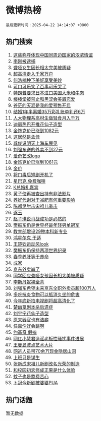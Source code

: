 # 微博热榜

`最后更新时间：2025-04-22 14:14:07 +0800`

## 热门搜索

1. [这些称呼体现中国同周边国家的浓浓情谊](https://m.weibo.cn/search?containerid=100103type%3D1%26t%3D10%26q%3D%23%E8%BF%99%E4%BA%9B%E7%A7%B0%E5%91%BC%E4%BD%93%E7%8E%B0%E4%B8%AD%E5%9B%BD%E5%90%8C%E5%91%A8%E8%BE%B9%E5%9B%BD%E5%AE%B6%E7%9A%84%E6%B5%93%E6%B5%93%E6%83%85%E8%B0%8A%23&stream_entry_id=51&isnewpage=1&extparam=seat%3D1%26stream_entry_id%3D51%26c_type%3D51%26q%3D%2523%25E8%25BF%2599%25E4%25BA%259B%25E7%25A7%25B0%25E5%2591%25BC%25E4%25BD%2593%25E7%258E%25B0%25E4%25B8%25AD%25E5%259B%25BD%25E5%2590%258C%25E5%2591%25A8%25E8%25BE%25B9%25E5%259B%25BD%25E5%25AE%25B6%25E7%259A%2584%25E6%25B5%2593%25E6%25B5%2593%25E6%2583%2585%25E8%25B0%258A%2523%26dgr%3D0%26cate%3D10103%26pos%3D0%26filter_type%3Drealtimehot%26display_time%3D1745302445%26pre_seqid%3D17453024453190331589092)
1. [李刚被逮捕](https://m.weibo.cn/search?containerid=100103type%3D1%26t%3D10%26q%3D%23%E6%9D%8E%E5%88%9A%E8%A2%AB%E9%80%AE%E6%8D%95%23&stream_entry_id=31&isnewpage=1&extparam=seat%3D1%26stream_entry_id%3D31%26q%3D%2523%25E6%259D%258E%25E5%2588%259A%25E8%25A2%25AB%25E9%2580%25AE%25E6%258D%2595%2523%26dgr%3D0%26realpos%3D1%26filter_type%3Drealtimehot%26c_type%3D31%26flag%3D4%26band_rank%3D1%26lcate%3D5001%26cate%3D5001%26pos%3D0%26display_time%3D1745302445%26pre_seqid%3D17453024453190331589092)
1. [聋哑女生因长相太完美被质疑](https://m.weibo.cn/search?containerid=100103type%3D1%26t%3D10%26q%3D%23%E8%81%8B%E5%93%91%E5%A5%B3%E7%94%9F%E5%9B%A0%E9%95%BF%E7%9B%B8%E5%A4%AA%E5%AE%8C%E7%BE%8E%E8%A2%AB%E8%B4%A8%E7%96%91%23&stream_entry_id=31&isnewpage=1&extparam=seat%3D1%26stream_entry_id%3D31%26q%3D%2523%25E8%2581%258B%25E5%2593%2591%25E5%25A5%25B3%25E7%2594%259F%25E5%259B%25A0%25E9%2595%25BF%25E7%259B%25B8%25E5%25A4%25AA%25E5%25AE%258C%25E7%25BE%258E%25E8%25A2%25AB%25E8%25B4%25A8%25E7%2596%2591%2523%26dgr%3D0%26realpos%3D2%26filter_type%3Drealtimehot%26c_type%3D31%26flag%3D1%26band_rank%3D2%26lcate%3D5001%26cate%3D5001%26pos%3D1%26display_time%3D1745302445%26pre_seqid%3D17453024453190331589092)
1. [超高清走入千家万户](https://m.weibo.cn/search?containerid=100103type%3D1%26t%3D10%26q%3D%23%E8%B6%85%E9%AB%98%E6%B8%85%E8%B5%B0%E5%85%A5%E5%8D%83%E5%AE%B6%E4%B8%87%E6%88%B7%23&stream_entry_id=31&isnewpage=1&extparam=seat%3D1%26stream_entry_id%3D31%26q%3D%2523%25E8%25B6%2585%25E9%25AB%2598%25E6%25B8%2585%25E8%25B5%25B0%25E5%2585%25A5%25E5%258D%2583%25E5%25AE%25B6%25E4%25B8%2587%25E6%2588%25B7%2523%26dgr%3D0%26realpos%3D3%26filter_type%3Drealtimehot%26c_type%3D31%26flag%3D0%26band_rank%3D3%26lcate%3D5001%26cate%3D5001%26pos%3D2%26display_time%3D1745302445%26pre_seqid%3D17453024453190331589092)
1. [何浩楠种下美好享受美妙](https://m.weibo.cn/search?containerid=100103type%3D1%26t%3D10%26q%3D%23%E4%BD%95%E6%B5%A9%E6%A5%A0%E7%A7%8D%E4%B8%8B%E7%BE%8E%E5%A5%BD%E4%BA%AB%E5%8F%97%E7%BE%8E%E5%A6%99%23&stream_entry_id=31&isnewpage=1&extparam=seat%3D1%26is_ad_pos%3D1%26q%3D%2523%25E4%25BD%2595%25E6%25B5%25A9%25E6%25A5%25A0%25E7%25A7%258D%25E4%25B8%258B%25E7%25BE%258E%25E5%25A5%25BD%25E4%25BA%25AB%25E5%258F%2597%25E7%25BE%258E%25E5%25A6%2599%2523%26dgr%3D0%26adid%3D283356%26filter_type%3Drealtimehot%26c_type%3D31%26stream_entry_id%3D31%26cate%3D5001%26band_rank%3D4%26lcate%3D5001%26topic_ad%3D1%26pos%3D3%26display_time%3D1745302445%26pre_seqid%3D17453024453190331589092)
1. [可口可乐笑了百事可乐哭了](https://m.weibo.cn/search?containerid=100103type%3D1%26t%3D10%26q%3D%23%E5%8F%AF%E5%8F%A3%E5%8F%AF%E4%B9%90%E7%AC%91%E4%BA%86%E7%99%BE%E4%BA%8B%E5%8F%AF%E4%B9%90%E5%93%AD%E4%BA%86%23&stream_entry_id=31&isnewpage=1&extparam=seat%3D1%26stream_entry_id%3D31%26q%3D%2523%25E5%258F%25AF%25E5%258F%25A3%25E5%258F%25AF%25E4%25B9%2590%25E7%25AC%2591%25E4%25BA%2586%25E7%2599%25BE%25E4%25BA%258B%25E5%258F%25AF%25E4%25B9%2590%25E5%2593%25AD%25E4%25BA%2586%2523%26dgr%3D0%26realpos%3D4%26filter_type%3Drealtimehot%26c_type%3D31%26flag%3D0%26band_rank%3D4%26lcate%3D5001%26cate%3D5001%26pos%3D4%26display_time%3D1745302445%26pre_seqid%3D17453024453190331589092)
1. [特朗普要求日本进口美国大米和牛肉](https://m.weibo.cn/search?containerid=100103type%3D1%26t%3D10%26q%3D%23%E7%89%B9%E6%9C%97%E6%99%AE%E8%A6%81%E6%B1%82%E6%97%A5%E6%9C%AC%E8%BF%9B%E5%8F%A3%E7%BE%8E%E5%9B%BD%E5%A4%A7%E7%B1%B3%E5%92%8C%E7%89%9B%E8%82%89%23&stream_entry_id=31&isnewpage=1&extparam=seat%3D1%26stream_entry_id%3D31%26q%3D%2523%25E7%2589%25B9%25E6%259C%2597%25E6%2599%25AE%25E8%25A6%2581%25E6%25B1%2582%25E6%2597%25A5%25E6%259C%25AC%25E8%25BF%259B%25E5%258F%25A3%25E7%25BE%258E%25E5%259B%25BD%25E5%25A4%25A7%25E7%25B1%25B3%25E5%2592%258C%25E7%2589%259B%25E8%2582%2589%2523%26dgr%3D0%26realpos%3D5%26filter_type%3Drealtimehot%26c_type%3D31%26flag%3D0%26band_rank%3D5%26lcate%3D5001%26cate%3D5001%26pos%3D5%26display_time%3D1745302445%26pre_seqid%3D17453024453190331589092)
1. [棒棒堂被禁止和黑涩会美眉恋爱](https://m.weibo.cn/search?containerid=100103type%3D1%26t%3D10%26q%3D%23%E6%A3%92%E6%A3%92%E5%A0%82%E8%A2%AB%E7%A6%81%E6%AD%A2%E5%92%8C%E9%BB%91%E6%B6%A9%E4%BC%9A%E7%BE%8E%E7%9C%89%E6%81%8B%E7%88%B1%23&stream_entry_id=31&isnewpage=1&extparam=seat%3D1%26stream_entry_id%3D31%26q%3D%2523%25E6%25A3%2592%25E6%25A3%2592%25E5%25A0%2582%25E8%25A2%25AB%25E7%25A6%2581%25E6%25AD%25A2%25E5%2592%258C%25E9%25BB%2591%25E6%25B6%25A9%25E4%25BC%259A%25E7%25BE%258E%25E7%259C%2589%25E6%2581%258B%25E7%2588%25B1%2523%26dgr%3D0%26realpos%3D6%26filter_type%3Drealtimehot%26c_type%3D31%26flag%3D1%26band_rank%3D6%26lcate%3D5001%26cate%3D5001%26pos%3D6%26display_time%3D1745302445%26pre_seqid%3D17453024453190331589092)
1. [苍茫的天涯是我的爱预售开启](https://m.weibo.cn/search?containerid=100103type%3D1%26t%3D10%26q%3D%23%E8%8B%8D%E8%8C%AB%E7%9A%84%E5%A4%A9%E6%B6%AF%E6%98%AF%E6%88%91%E7%9A%84%E7%88%B1%E9%A2%84%E5%94%AE%E5%BC%80%E5%90%AF%23&stream_entry_id=31&isnewpage=1&extparam=seat%3D1%26is_ad_pos%3D1%26q%3D%2523%25E8%258B%258D%25E8%258C%25AB%25E7%259A%2584%25E5%25A4%25A9%25E6%25B6%25AF%25E6%2598%25AF%25E6%2588%2591%25E7%259A%2584%25E7%2588%25B1%25E9%25A2%2584%25E5%2594%25AE%25E5%25BC%2580%25E5%2590%25AF%2523%26dgr%3D0%26adid%3D283611%26filter_type%3Drealtimehot%26c_type%3D31%26stream_entry_id%3D31%26cate%3D5001%26band_rank%3D7%26lcate%3D5001%26topic_ad%3D1%26pos%3D7%26display_time%3D1745302445%26pre_seqid%3D17453024453190331589092)
1. [结婚1年半离婚35万彩礼账单判还6万](https://m.weibo.cn/search?containerid=100103type%3D1%26t%3D10%26q%3D%23%E7%BB%93%E5%A9%9A1%E5%B9%B4%E5%8D%8A%E7%A6%BB%E5%A9%9A35%E4%B8%87%E5%BD%A9%E7%A4%BC%E8%B4%A6%E5%8D%95%E5%88%A4%E8%BF%986%E4%B8%87%23&stream_entry_id=31&isnewpage=1&extparam=seat%3D1%26stream_entry_id%3D31%26q%3D%2523%25E7%25BB%2593%25E5%25A9%259A1%25E5%25B9%25B4%25E5%258D%258A%25E7%25A6%25BB%25E5%25A9%259A35%25E4%25B8%2587%25E5%25BD%25A9%25E7%25A4%25BC%25E8%25B4%25A6%25E5%258D%2595%25E5%2588%25A4%25E8%25BF%25986%25E4%25B8%2587%2523%26dgr%3D0%26realpos%3D7%26filter_type%3Drealtimehot%26c_type%3D31%26flag%3D1%26band_rank%3D7%26lcate%3D5001%26cate%3D5001%26pos%3D8%26display_time%3D1745302445%26pre_seqid%3D17453024453190331589092)
1. [人大物理系高材生做轻食月入千万](https://m.weibo.cn/search?containerid=100103type%3D1%26t%3D10%26q%3D%23%E4%BA%BA%E5%A4%A7%E7%89%A9%E7%90%86%E7%B3%BB%E9%AB%98%E6%9D%90%E7%94%9F%E5%81%9A%E8%BD%BB%E9%A3%9F%E6%9C%88%E5%85%A5%E5%8D%83%E4%B8%87%23&stream_entry_id=31&isnewpage=1&extparam=seat%3D1%26stream_entry_id%3D31%26q%3D%2523%25E4%25BA%25BA%25E5%25A4%25A7%25E7%2589%25A9%25E7%2590%2586%25E7%25B3%25BB%25E9%25AB%2598%25E6%259D%2590%25E7%2594%259F%25E5%2581%259A%25E8%25BD%25BB%25E9%25A3%259F%25E6%259C%2588%25E5%2585%25A5%25E5%258D%2583%25E4%25B8%2587%2523%26dgr%3D0%26realpos%3D8%26filter_type%3Drealtimehot%26c_type%3D31%26flag%3D0%26band_rank%3D8%26lcate%3D5001%26cate%3D5001%26pos%3D9%26display_time%3D1745302445%26pre_seqid%3D17453024453190331589092)
1. [迪丽热巴开推花仙子造型](https://m.weibo.cn/search?containerid=100103type%3D1%26t%3D10%26q%3D%23%E8%BF%AA%E4%B8%BD%E7%83%AD%E5%B7%B4%E5%BC%80%E6%8E%A8%E8%8A%B1%E4%BB%99%E5%AD%90%E9%80%A0%E5%9E%8B%23&stream_entry_id=31&isnewpage=1&extparam=seat%3D1%26stream_entry_id%3D31%26q%3D%2523%25E8%25BF%25AA%25E4%25B8%25BD%25E7%2583%25AD%25E5%25B7%25B4%25E5%25BC%2580%25E6%258E%25A8%25E8%258A%25B1%25E4%25BB%2599%25E5%25AD%2590%25E9%2580%25A0%25E5%259E%258B%2523%26dgr%3D0%26realpos%3D9%26filter_type%3Drealtimehot%26c_type%3D31%26flag%3D1%26band_rank%3D9%26lcate%3D5001%26cate%3D5001%26pos%3D10%26display_time%3D1745302445%26pre_seqid%3D17453024453190331589092)
1. [金饰克价已涨到1082元](https://m.weibo.cn/search?containerid=100103type%3D1%26t%3D10%26q%3D%23%E9%87%91%E9%A5%B0%E5%85%8B%E4%BB%B7%E5%B7%B2%E6%B6%A8%E5%88%B01082%E5%85%83%23&stream_entry_id=31&isnewpage=1&extparam=seat%3D1%26stream_entry_id%3D31%26q%3D%2523%25E9%2587%2591%25E9%25A5%25B0%25E5%2585%258B%25E4%25BB%25B7%25E5%25B7%25B2%25E6%25B6%25A8%25E5%2588%25B01082%25E5%2585%2583%2523%26dgr%3D0%26realpos%3D10%26filter_type%3Drealtimehot%26c_type%3D31%26flag%3D1%26band_rank%3D10%26lcate%3D5001%26cate%3D5001%26pos%3D11%26display_time%3D1745302445%26pre_seqid%3D17453024453190331589092)
1. [这居然是孟佳](https://m.weibo.cn/search?containerid=100103type%3D1%26t%3D10%26q%3D%E8%BF%99%E5%B1%85%E7%84%B6%E6%98%AF%E5%AD%9F%E4%BD%B3&stream_entry_id=31&isnewpage=1&extparam=seat%3D1%26stream_entry_id%3D31%26q%3D%25E8%25BF%2599%25E5%25B1%2585%25E7%2584%25B6%25E6%2598%25AF%25E5%25AD%259F%25E4%25BD%25B3%26dgr%3D0%26realpos%3D11%26filter_type%3Drealtimehot%26c_type%3D31%26flag%3D1%26band_rank%3D11%26lcate%3D5001%26cate%3D5001%26pos%3D12%26display_time%3D1745302445%26pre_seqid%3D17453024453190331589092)
1. [龚俊说明天上海车展见](https://m.weibo.cn/search?containerid=100103type%3D1%26t%3D10%26q%3D%23%E9%BE%9A%E4%BF%8A%E8%AF%B4%E6%98%8E%E5%A4%A9%E4%B8%8A%E6%B5%B7%E8%BD%A6%E5%B1%95%E8%A7%81%23&stream_entry_id=31&isnewpage=1&extparam=seat%3D1%26stream_entry_id%3D31%26q%3D%2523%25E9%25BE%259A%25E4%25BF%258A%25E8%25AF%25B4%25E6%2598%258E%25E5%25A4%25A9%25E4%25B8%258A%25E6%25B5%25B7%25E8%25BD%25A6%25E5%25B1%2595%25E8%25A7%2581%2523%26dgr%3D0%26realpos%3D12%26filter_type%3Drealtimehot%26c_type%3D31%26flag%3D1%26band_rank%3D12%26lcate%3D5001%26cate%3D5001%26pos%3D13%26display_time%3D1745302445%26pre_seqid%3D17453024453190331589092)
1. [刘强东送的外卖不到27元](https://m.weibo.cn/search?containerid=100103type%3D1%26t%3D10%26q%3D%23%E5%88%98%E5%BC%BA%E4%B8%9C%E9%80%81%E7%9A%84%E5%A4%96%E5%8D%96%E4%B8%8D%E5%88%B027%E5%85%83%23&stream_entry_id=31&isnewpage=1&extparam=seat%3D1%26stream_entry_id%3D31%26q%3D%2523%25E5%2588%2598%25E5%25BC%25BA%25E4%25B8%259C%25E9%2580%2581%25E7%259A%2584%25E5%25A4%2596%25E5%258D%2596%25E4%25B8%258D%25E5%2588%25B027%25E5%2585%2583%2523%26dgr%3D0%26realpos%3D13%26filter_type%3Drealtimehot%26c_type%3D31%26flag%3D2%26band_rank%3D13%26lcate%3D5001%26cate%3D5001%26pos%3D14%26display_time%3D1745302445%26pre_seqid%3D17453024453190331589092)
1. [爱奇艺改logo](https://m.weibo.cn/search?containerid=100103type%3D1%26t%3D10%26q%3D%23%E7%88%B1%E5%A5%87%E8%89%BA%E6%94%B9logo%23&stream_entry_id=31&isnewpage=1&extparam=seat%3D1%26stream_entry_id%3D31%26q%3D%2523%25E7%2588%25B1%25E5%25A5%2587%25E8%2589%25BA%25E6%2594%25B9logo%2523%26dgr%3D0%26realpos%3D14%26filter_type%3Drealtimehot%26c_type%3D31%26flag%3D1%26band_rank%3D14%26lcate%3D5001%26cate%3D5001%26pos%3D15%26display_time%3D1745302445%26pre_seqid%3D17453024453190331589092)
1. [金饰克价已涨到1061元](https://m.weibo.cn/search?containerid=100103type%3D1%26t%3D10%26q%3D%23%E9%87%91%E9%A5%B0%E5%85%8B%E4%BB%B7%E5%B7%B2%E6%B6%A8%E5%88%B01061%E5%85%83%23&stream_entry_id=31&isnewpage=1&extparam=seat%3D1%26stream_entry_id%3D31%26q%3D%2523%25E9%2587%2591%25E9%25A5%25B0%25E5%2585%258B%25E4%25BB%25B7%25E5%25B7%25B2%25E6%25B6%25A8%25E5%2588%25B01061%25E5%2585%2583%2523%26dgr%3D0%26realpos%3D15%26filter_type%3Drealtimehot%26c_type%3D31%26flag%3D1%26band_rank%3D15%26lcate%3D5001%26cate%3D5001%26pos%3D16%26display_time%3D1745302445%26pre_seqid%3D17453024453190331589092)
1. [金价](https://m.weibo.cn/search?containerid=100103type%3D1%26t%3D10%26q%3D%E9%87%91%E4%BB%B7&stream_entry_id=31&isnewpage=1&extparam=seat%3D1%26stream_entry_id%3D31%26q%3D%25E9%2587%2591%25E4%25BB%25B7%26dgr%3D0%26realpos%3D16%26filter_type%3Drealtimehot%26c_type%3D31%26flag%3D0%26band_rank%3D16%26lcate%3D5001%26cate%3D5001%26pos%3D17%26display_time%3D1745302445%26pre_seqid%3D17453024453190331589092)
1. [将门毒后短剧开机了](https://m.weibo.cn/search?containerid=100103type%3D1%26t%3D10%26q%3D%23%E5%B0%86%E9%97%A8%E6%AF%92%E5%90%8E%E7%9F%AD%E5%89%A7%E5%BC%80%E6%9C%BA%E4%BA%86%23&stream_entry_id=31&isnewpage=1&extparam=seat%3D1%26stream_entry_id%3D31%26q%3D%2523%25E5%25B0%2586%25E9%2597%25A8%25E6%25AF%2592%25E5%2590%258E%25E7%259F%25AD%25E5%2589%25A7%25E5%25BC%2580%25E6%259C%25BA%25E4%25BA%2586%2523%26dgr%3D0%26realpos%3D17%26filter_type%3Drealtimehot%26c_type%3D31%26flag%3D0%26band_rank%3D17%26lcate%3D5001%26cate%3D5001%26pos%3D18%26display_time%3D1745302445%26pre_seqid%3D17453024453190331589092)
1. [星巴克 免费咖啡](https://m.weibo.cn/search?containerid=100103type%3D1%26t%3D10%26q%3D%E6%98%9F%E5%B7%B4%E5%85%8B+%E5%85%8D%E8%B4%B9%E5%92%96%E5%95%A1&stream_entry_id=31&isnewpage=1&extparam=seat%3D1%26stream_entry_id%3D31%26q%3D%25E6%2598%259F%25E5%25B7%25B4%25E5%2585%258B%2520%25E5%2585%258D%25E8%25B4%25B9%25E5%2592%2596%25E5%2595%25A1%26dgr%3D0%26realpos%3D18%26filter_type%3Drealtimehot%26c_type%3D31%26flag%3D0%26band_rank%3D18%26lcate%3D5001%26cate%3D5001%26pos%3D19%26display_time%3D1745302445%26pre_seqid%3D17453024453190331589092)
1. [K总婚礼嘉宾](https://m.weibo.cn/search?containerid=100103type%3D1%26t%3D10%26q%3D%23K%E6%80%BB%E5%A9%9A%E7%A4%BC%E5%98%89%E5%AE%BE%23&stream_entry_id=31&isnewpage=1&extparam=seat%3D1%26stream_entry_id%3D31%26q%3D%2523K%25E6%2580%25BB%25E5%25A9%259A%25E7%25A4%25BC%25E5%2598%2589%25E5%25AE%25BE%2523%26dgr%3D0%26realpos%3D19%26filter_type%3Drealtimehot%26c_type%3D31%26flag%3D1%26band_rank%3D19%26lcate%3D5001%26cate%3D5001%26pos%3D20%26display_time%3D1745302445%26pre_seqid%3D17453024453190331589092)
1. [黄子佼再被查出持有非法影片](https://m.weibo.cn/search?containerid=100103type%3D1%26t%3D10%26q%3D%23%E9%BB%84%E5%AD%90%E4%BD%BC%E5%86%8D%E8%A2%AB%E6%9F%A5%E5%87%BA%E6%8C%81%E6%9C%89%E9%9D%9E%E6%B3%95%E5%BD%B1%E7%89%87%23&stream_entry_id=31&isnewpage=1&extparam=seat%3D1%26stream_entry_id%3D31%26q%3D%2523%25E9%25BB%2584%25E5%25AD%2590%25E4%25BD%25BC%25E5%2586%258D%25E8%25A2%25AB%25E6%259F%25A5%25E5%2587%25BA%25E6%258C%2581%25E6%259C%2589%25E9%259D%259E%25E6%25B3%2595%25E5%25BD%25B1%25E7%2589%2587%2523%26dgr%3D0%26realpos%3D20%26filter_type%3Drealtimehot%26c_type%3D31%26flag%3D1%26band_rank%3D20%26lcate%3D5001%26cate%3D5001%26pos%3D21%26display_time%3D1745302445%26pre_seqid%3D17453024453190331589092)
1. [养好代谢对于减肥有何重要影响](https://m.weibo.cn/search?containerid=100103type%3D1%26t%3D10%26q%3D%E5%85%BB%E5%A5%BD%E4%BB%A3%E8%B0%A2%E5%AF%B9%E4%BA%8E%E5%87%8F%E8%82%A5%E6%9C%89%E4%BD%95%E9%87%8D%E8%A6%81%E5%BD%B1%E5%93%8D&stream_entry_id=31&isnewpage=1&extparam=seat%3D1%26stream_entry_id%3D31%26q%3D%25E5%2585%25BB%25E5%25A5%25BD%25E4%25BB%25A3%25E8%25B0%25A2%25E5%25AF%25B9%25E4%25BA%258E%25E5%2587%258F%25E8%2582%25A5%25E6%259C%2589%25E4%25BD%2595%25E9%2587%258D%25E8%25A6%2581%25E5%25BD%25B1%25E5%2593%258D%26dgr%3D0%26is_ai_ask%3D1%26realpos%3D21%26filter_type%3Drealtimehot%26c_type%3D31%26flag%3D1%26band_rank%3D21%26lcate%3D5001%26cate%3D5001%26pos%3D22%26display_time%3D1745302445%26pre_seqid%3D17453024453190331589092)
1. [陈都灵肘击宋祖儿拳击](https://m.weibo.cn/search?containerid=100103type%3D1%26t%3D10%26q%3D%E9%99%88%E9%83%BD%E7%81%B5%E8%82%98%E5%87%BB%E5%AE%8B%E7%A5%96%E5%84%BF%E6%8B%B3%E5%87%BB&stream_entry_id=31&isnewpage=1&extparam=seat%3D1%26stream_entry_id%3D31%26q%3D%25E9%2599%2588%25E9%2583%25BD%25E7%2581%25B5%25E8%2582%2598%25E5%2587%25BB%25E5%25AE%258B%25E7%25A5%2596%25E5%2584%25BF%25E6%258B%25B3%25E5%2587%25BB%26dgr%3D0%26realpos%3D22%26filter_type%3Drealtimehot%26c_type%3D31%26flag%3D0%26band_rank%3D22%26lcate%3D5001%26cate%3D5001%26pos%3D23%26display_time%3D1745302445%26pre_seqid%3D17453024453190331589092)
1. [逐玉](https://m.weibo.cn/search?containerid=100103type%3D1%26t%3D10%26q%3D%E9%80%90%E7%8E%89&stream_entry_id=31&isnewpage=1&extparam=seat%3D1%26stream_entry_id%3D31%26q%3D%25E9%2580%2590%25E7%258E%2589%26dgr%3D0%26realpos%3D23%26filter_type%3Drealtimehot%26c_type%3D31%26flag%3D0%26band_rank%3D23%26lcate%3D5001%26cate%3D5001%26pos%3D24%26display_time%3D1745302445%26pre_seqid%3D17453024453190331589092)
1. [赵子琪说肖战成功是必然的](https://m.weibo.cn/search?containerid=100103type%3D1%26t%3D10%26q%3D%23%E8%B5%B5%E5%AD%90%E7%90%AA%E8%AF%B4%E8%82%96%E6%88%98%E6%88%90%E5%8A%9F%E6%98%AF%E5%BF%85%E7%84%B6%E7%9A%84%23&stream_entry_id=31&isnewpage=1&extparam=seat%3D1%26stream_entry_id%3D31%26q%3D%2523%25E8%25B5%25B5%25E5%25AD%2590%25E7%2590%25AA%25E8%25AF%25B4%25E8%2582%2596%25E6%2588%2598%25E6%2588%2590%25E5%258A%259F%25E6%2598%25AF%25E5%25BF%2585%25E7%2584%25B6%25E7%259A%2584%2523%26dgr%3D0%26realpos%3D24%26filter_type%3Drealtimehot%26c_type%3D31%26flag%3D1%26band_rank%3D24%26lcate%3D5001%26cate%3D5001%26pos%3D25%26display_time%3D1745302445%26pre_seqid%3D17453024453190331589092)
1. [樊振东仍是世界杯最年轻男单冠军](https://m.weibo.cn/search?containerid=100103type%3D1%26t%3D10%26q%3D%23%E6%A8%8A%E6%8C%AF%E4%B8%9C%E4%BB%8D%E6%98%AF%E4%B8%96%E7%95%8C%E6%9D%AF%E6%9C%80%E5%B9%B4%E8%BD%BB%E7%94%B7%E5%8D%95%E5%86%A0%E5%86%9B%23&stream_entry_id=31&isnewpage=1&extparam=seat%3D1%26stream_entry_id%3D31%26q%3D%2523%25E6%25A8%258A%25E6%258C%25AF%25E4%25B8%259C%25E4%25BB%258D%25E6%2598%25AF%25E4%25B8%2596%25E7%2595%258C%25E6%259D%25AF%25E6%259C%2580%25E5%25B9%25B4%25E8%25BD%25BB%25E7%2594%25B7%25E5%258D%2595%25E5%2586%25A0%25E5%2586%259B%2523%26dgr%3D0%26realpos%3D25%26filter_type%3Drealtimehot%26c_type%3D31%26flag%3D1%26band_rank%3D25%26lcate%3D5001%26cate%3D5001%26pos%3D26%26display_time%3D1745302445%26pre_seqid%3D17453024453190331589092)
1. [教育部增设29种本科新专业](https://m.weibo.cn/search?containerid=100103type%3D1%26t%3D10%26q%3D%23%E6%95%99%E8%82%B2%E9%83%A8%E5%A2%9E%E8%AE%BE29%E7%A7%8D%E6%9C%AC%E7%A7%91%E6%96%B0%E4%B8%93%E4%B8%9A%23&stream_entry_id=31&isnewpage=1&extparam=seat%3D1%26stream_entry_id%3D31%26q%3D%2523%25E6%2595%2599%25E8%2582%25B2%25E9%2583%25A8%25E5%25A2%259E%25E8%25AE%25BE29%25E7%25A7%258D%25E6%259C%25AC%25E7%25A7%2591%25E6%2596%25B0%25E4%25B8%2593%25E4%25B8%259A%2523%26dgr%3D0%26realpos%3D26%26filter_type%3Drealtimehot%26c_type%3D31%26flag%3D0%26band_rank%3D26%26lcate%3D5001%26cate%3D5001%26pos%3D27%26display_time%3D1745302445%26pre_seqid%3D17453024453190331589092)
1. [鸿星尔克 于适](https://m.weibo.cn/search?containerid=100103type%3D1%26t%3D10%26q%3D%E9%B8%BF%E6%98%9F%E5%B0%94%E5%85%8B+%E4%BA%8E%E9%80%82&stream_entry_id=31&isnewpage=1&extparam=seat%3D1%26stream_entry_id%3D31%26q%3D%25E9%25B8%25BF%25E6%2598%259F%25E5%25B0%2594%25E5%2585%258B%2520%25E4%25BA%258E%25E9%2580%2582%26dgr%3D0%26realpos%3D27%26filter_type%3Drealtimehot%26c_type%3D31%26flag%3D1%26band_rank%3D27%26lcate%3D5001%26cate%3D5001%26pos%3D28%26display_time%3D1745302445%26pre_seqid%3D17453024453190331589092)
1. [王楚钦运动风look](https://m.weibo.cn/search?containerid=100103type%3D1%26t%3D10%26q%3D%23%E7%8E%8B%E6%A5%9A%E9%92%A6%E8%BF%90%E5%8A%A8%E9%A3%8Elook%23&stream_entry_id=31&isnewpage=1&extparam=seat%3D1%26stream_entry_id%3D31%26q%3D%2523%25E7%258E%258B%25E6%25A5%259A%25E9%2592%25A6%25E8%25BF%2590%25E5%258A%25A8%25E9%25A3%258Elook%2523%26dgr%3D0%26realpos%3D28%26filter_type%3Drealtimehot%26c_type%3D31%26flag%3D1%26band_rank%3D28%26lcate%3D5001%26cate%3D5001%26pos%3D29%26display_time%3D1745302445%26pre_seqid%3D17453024453190331589092)
1. [樊振东仍保持两项世界纪录](https://m.weibo.cn/search?containerid=100103type%3D1%26t%3D10%26q%3D%23%E6%A8%8A%E6%8C%AF%E4%B8%9C%E4%BB%8D%E4%BF%9D%E6%8C%81%E4%B8%A4%E9%A1%B9%E4%B8%96%E7%95%8C%E7%BA%AA%E5%BD%95%23&stream_entry_id=31&isnewpage=1&extparam=seat%3D1%26stream_entry_id%3D31%26q%3D%2523%25E6%25A8%258A%25E6%258C%25AF%25E4%25B8%259C%25E4%25BB%258D%25E4%25BF%259D%25E6%258C%2581%25E4%25B8%25A4%25E9%25A1%25B9%25E4%25B8%2596%25E7%2595%258C%25E7%25BA%25AA%25E5%25BD%2595%2523%26dgr%3D0%26realpos%3D29%26filter_type%3Drealtimehot%26c_type%3D31%26flag%3D1%26band_rank%3D29%26lcate%3D5001%26cate%3D5001%26pos%3D30%26display_time%3D1745302445%26pre_seqid%3D17453024453190331589092)
1. [春季养肝等于养命](https://m.weibo.cn/search?containerid=100103type%3D1%26t%3D10%26q%3D%23%E6%98%A5%E5%AD%A3%E5%85%BB%E8%82%9D%E7%AD%89%E4%BA%8E%E5%85%BB%E5%91%BD%23&stream_entry_id=31&isnewpage=1&extparam=seat%3D1%26stream_entry_id%3D31%26q%3D%2523%25E6%2598%25A5%25E5%25AD%25A3%25E5%2585%25BB%25E8%2582%259D%25E7%25AD%2589%25E4%25BA%258E%25E5%2585%25BB%25E5%2591%25BD%2523%26dgr%3D0%26realpos%3D30%26filter_type%3Drealtimehot%26c_type%3D31%26flag%3D1%26band_rank%3D30%26lcate%3D5001%26cate%3D5001%26pos%3D31%26display_time%3D1745302445%26pre_seqid%3D17453024453190331589092)
1. [成家](https://m.weibo.cn/search?containerid=100103type%3D1%26t%3D10%26q%3D%E6%88%90%E5%AE%B6&stream_entry_id=31&isnewpage=1&extparam=seat%3D1%26stream_entry_id%3D31%26q%3D%25E6%2588%2590%25E5%25AE%25B6%26dgr%3D0%26realpos%3D31%26filter_type%3Drealtimehot%26c_type%3D31%26flag%3D1%26band_rank%3D31%26lcate%3D5001%26cate%3D5001%26pos%3D32%26display_time%3D1745302445%26pre_seqid%3D17453024453190331589092)
1. [京东外卖崩了](https://m.weibo.cn/search?containerid=100103type%3D1%26t%3D10%26q%3D%E4%BA%AC%E4%B8%9C%E5%A4%96%E5%8D%96%E5%B4%A9%E4%BA%86&stream_entry_id=31&isnewpage=1&extparam=seat%3D1%26stream_entry_id%3D31%26q%3D%25E4%25BA%25AC%25E4%25B8%259C%25E5%25A4%2596%25E5%258D%2596%25E5%25B4%25A9%25E4%25BA%2586%26dgr%3D0%26realpos%3D32%26filter_type%3Drealtimehot%26c_type%3D31%26flag%3D1%26band_rank%3D32%26lcate%3D5001%26cate%3D5001%26pos%3D33%26display_time%3D1745302445%26pre_seqid%3D17453024453190331589092)
1. [同学回应聋哑女孩因长相太美被质疑](https://m.weibo.cn/search?containerid=100103type%3D1%26t%3D10%26q%3D%23%E5%90%8C%E5%AD%A6%E5%9B%9E%E5%BA%94%E8%81%8B%E5%93%91%E5%A5%B3%E5%AD%A9%E5%9B%A0%E9%95%BF%E7%9B%B8%E5%A4%AA%E7%BE%8E%E8%A2%AB%E8%B4%A8%E7%96%91%23&stream_entry_id=31&isnewpage=1&extparam=seat%3D1%26stream_entry_id%3D31%26q%3D%2523%25E5%2590%258C%25E5%25AD%25A6%25E5%259B%259E%25E5%25BA%2594%25E8%2581%258B%25E5%2593%2591%25E5%25A5%25B3%25E5%25AD%25A9%25E5%259B%25A0%25E9%2595%25BF%25E7%259B%25B8%25E5%25A4%25AA%25E7%25BE%258E%25E8%25A2%25AB%25E8%25B4%25A8%25E7%2596%2591%2523%26dgr%3D0%26realpos%3D33%26filter_type%3Drealtimehot%26c_type%3D31%26flag%3D1%26band_rank%3D33%26lcate%3D5001%26cate%3D5001%26pos%3D34%26display_time%3D1745302445%26pre_seqid%3D17453024453190331589092)
1. [李斯丹妮裸全背](https://m.weibo.cn/search?containerid=100103type%3D1%26t%3D10%26q%3D%E6%9D%8E%E6%96%AF%E4%B8%B9%E5%A6%AE%E8%A3%B8%E5%85%A8%E8%83%8C&stream_entry_id=31&isnewpage=1&extparam=seat%3D1%26stream_entry_id%3D31%26q%3D%25E6%259D%258E%25E6%2596%25AF%25E4%25B8%25B9%25E5%25A6%25AE%25E8%25A3%25B8%25E5%2585%25A8%25E8%2583%258C%26dgr%3D0%26realpos%3D34%26filter_type%3Drealtimehot%26c_type%3D31%26flag%3D1%26band_rank%3D34%26lcate%3D5001%26cate%3D5001%26pos%3D35%26display_time%3D1745302445%26pre_seqid%3D17453024453190331589092)
1. [刘强东希望未来京东全职外卖员超100万人](https://m.weibo.cn/search?containerid=100103type%3D1%26t%3D10%26q%3D%23%E5%88%98%E5%BC%BA%E4%B8%9C%E5%B8%8C%E6%9C%9B%E6%9C%AA%E6%9D%A5%E4%BA%AC%E4%B8%9C%E5%85%A8%E8%81%8C%E5%A4%96%E5%8D%96%E5%91%98%E8%B6%85100%E4%B8%87%E4%BA%BA%23&stream_entry_id=31&isnewpage=1&extparam=seat%3D1%26stream_entry_id%3D31%26q%3D%2523%25E5%2588%2598%25E5%25BC%25BA%25E4%25B8%259C%25E5%25B8%258C%25E6%259C%259B%25E6%259C%25AA%25E6%259D%25A5%25E4%25BA%25AC%25E4%25B8%259C%25E5%2585%25A8%25E8%2581%258C%25E5%25A4%2596%25E5%258D%2596%25E5%2591%2598%25E8%25B6%2585100%25E4%25B8%2587%25E4%25BA%25BA%2523%26dgr%3D0%26realpos%3D35%26filter_type%3Drealtimehot%26c_type%3D31%26flag%3D0%26band_rank%3D35%26lcate%3D5001%26cate%3D5001%26pos%3D36%26display_time%3D1745302445%26pre_seqid%3D17453024453190331589092)
1. [多吃抗炎食物可以抵消久坐的危害](https://m.weibo.cn/search?containerid=100103type%3D1%26t%3D10%26q%3D%23%E5%A4%9A%E5%90%83%E6%8A%97%E7%82%8E%E9%A3%9F%E7%89%A9%E5%8F%AF%E4%BB%A5%E6%8A%B5%E6%B6%88%E4%B9%85%E5%9D%90%E7%9A%84%E5%8D%B1%E5%AE%B3%23&stream_entry_id=31&isnewpage=1&extparam=seat%3D1%26stream_entry_id%3D31%26q%3D%2523%25E5%25A4%259A%25E5%2590%2583%25E6%258A%2597%25E7%2582%258E%25E9%25A3%259F%25E7%2589%25A9%25E5%258F%25AF%25E4%25BB%25A5%25E6%258A%25B5%25E6%25B6%2588%25E4%25B9%2585%25E5%259D%2590%25E7%259A%2584%25E5%258D%25B1%25E5%25AE%25B3%2523%26dgr%3D0%26realpos%3D36%26filter_type%3Drealtimehot%26c_type%3D31%26flag%3D0%26band_rank%3D36%26lcate%3D5001%26cate%3D5001%26pos%3D37%26display_time%3D1745302445%26pre_seqid%3D17453024453190331589092)
1. [今年底新拍电视剧将超高清化了](https://m.weibo.cn/search?containerid=100103type%3D1%26t%3D10%26q%3D%23%E4%BB%8A%E5%B9%B4%E5%BA%95%E6%96%B0%E6%8B%8D%E7%94%B5%E8%A7%86%E5%89%A7%E5%B0%86%E8%B6%85%E9%AB%98%E6%B8%85%E5%8C%96%E4%BA%86%23&stream_entry_id=31&isnewpage=1&extparam=seat%3D1%26stream_entry_id%3D31%26q%3D%2523%25E4%25BB%258A%25E5%25B9%25B4%25E5%25BA%2595%25E6%2596%25B0%25E6%258B%258D%25E7%2594%25B5%25E8%25A7%2586%25E5%2589%25A7%25E5%25B0%2586%25E8%25B6%2585%25E9%25AB%2598%25E6%25B8%2585%25E5%258C%2596%25E4%25BA%2586%2523%26dgr%3D0%26realpos%3D37%26filter_type%3Drealtimehot%26c_type%3D31%26flag%3D1%26band_rank%3D37%26lcate%3D5001%26cate%3D5001%26pos%3D38%26display_time%3D1745302445%26pre_seqid%3D17453024453190331589092)
1. [楚幽篁剧本杀后遗症](https://m.weibo.cn/search?containerid=100103type%3D1%26t%3D10%26q%3D%E6%A5%9A%E5%B9%BD%E7%AF%81%E5%89%A7%E6%9C%AC%E6%9D%80%E5%90%8E%E9%81%97%E7%97%87&stream_entry_id=31&isnewpage=1&extparam=seat%3D1%26stream_entry_id%3D31%26q%3D%25E6%25A5%259A%25E5%25B9%25BD%25E7%25AF%2581%25E5%2589%25A7%25E6%259C%25AC%25E6%259D%2580%25E5%2590%258E%25E9%2581%2597%25E7%2597%2587%26dgr%3D0%26realpos%3D38%26filter_type%3Drealtimehot%26c_type%3D31%26flag%3D1%26band_rank%3D38%26lcate%3D5001%26cate%3D5001%26pos%3D39%26display_time%3D1745302445%26pre_seqid%3D17453024453190331589092)
1. [刘宇宁花仙子造型](https://m.weibo.cn/search?containerid=100103type%3D1%26t%3D10%26q%3D%E5%88%98%E5%AE%87%E5%AE%81%E8%8A%B1%E4%BB%99%E5%AD%90%E9%80%A0%E5%9E%8B&stream_entry_id=31&isnewpage=1&extparam=seat%3D1%26stream_entry_id%3D31%26q%3D%25E5%2588%2598%25E5%25AE%2587%25E5%25AE%2581%25E8%258A%25B1%25E4%25BB%2599%25E5%25AD%2590%25E9%2580%25A0%25E5%259E%258B%26dgr%3D0%26realpos%3D39%26filter_type%3Drealtimehot%26c_type%3D31%26flag%3D1%26band_rank%3D39%26lcate%3D5001%26cate%3D5001%26pos%3D40%26display_time%3D1745302445%26pre_seqid%3D17453024453190331589092)
1. [原来器官也有洁癖](https://m.weibo.cn/search?containerid=100103type%3D1%26t%3D10%26q%3D%E5%8E%9F%E6%9D%A5%E5%99%A8%E5%AE%98%E4%B9%9F%E6%9C%89%E6%B4%81%E7%99%96&stream_entry_id=31&isnewpage=1&extparam=seat%3D1%26stream_entry_id%3D31%26q%3D%25E5%258E%259F%25E6%259D%25A5%25E5%2599%25A8%25E5%25AE%2598%25E4%25B9%259F%25E6%259C%2589%25E6%25B4%2581%25E7%2599%2596%26dgr%3D0%26realpos%3D40%26filter_type%3Drealtimehot%26c_type%3D31%26flag%3D1%26band_rank%3D40%26lcate%3D5001%26cate%3D5001%26pos%3D41%26display_time%3D1745302445%26pre_seqid%3D17453024453190331589092)
1. [任嘉伦好会跳啊](https://m.weibo.cn/search?containerid=100103type%3D1%26t%3D10%26q%3D%23%E4%BB%BB%E5%98%89%E4%BC%A6%E5%A5%BD%E4%BC%9A%E8%B7%B3%E5%95%8A%23&stream_entry_id=31&isnewpage=1&extparam=seat%3D1%26stream_entry_id%3D31%26q%3D%2523%25E4%25BB%25BB%25E5%2598%2589%25E4%25BC%25A6%25E5%25A5%25BD%25E4%25BC%259A%25E8%25B7%25B3%25E5%2595%258A%2523%26dgr%3D0%26realpos%3D41%26filter_type%3Drealtimehot%26c_type%3D31%26flag%3D1%26band_rank%3D41%26lcate%3D5001%26cate%3D5001%26pos%3D42%26display_time%3D1745302445%26pre_seqid%3D17453024453190331589092)
1. [约基奇 假摔](https://m.weibo.cn/search?containerid=100103type%3D1%26t%3D10%26q%3D%E7%BA%A6%E5%9F%BA%E5%A5%87+%E5%81%87%E6%91%94&stream_entry_id=31&isnewpage=1&extparam=seat%3D1%26stream_entry_id%3D31%26q%3D%25E7%25BA%25A6%25E5%259F%25BA%25E5%25A5%2587%2520%25E5%2581%2587%25E6%2591%2594%26dgr%3D0%26realpos%3D42%26filter_type%3Drealtimehot%26c_type%3D31%26flag%3D1%26band_rank%3D42%26lcate%3D5001%26cate%3D5001%26pos%3D43%26display_time%3D1745302445%26pre_seqid%3D17453024453190331589092)
1. [网红小慧君造谣老板性骚扰事件进展](https://m.weibo.cn/search?containerid=100103type%3D1%26t%3D10%26q%3D%23%E7%BD%91%E7%BA%A2%E5%B0%8F%E6%85%A7%E5%90%9B%E9%80%A0%E8%B0%A3%E8%80%81%E6%9D%BF%E6%80%A7%E9%AA%9A%E6%89%B0%E4%BA%8B%E4%BB%B6%E8%BF%9B%E5%B1%95%23&stream_entry_id=31&isnewpage=1&extparam=seat%3D1%26stream_entry_id%3D31%26q%3D%2523%25E7%25BD%2591%25E7%25BA%25A2%25E5%25B0%258F%25E6%2585%25A7%25E5%2590%259B%25E9%2580%25A0%25E8%25B0%25A3%25E8%2580%2581%25E6%259D%25BF%25E6%2580%25A7%25E9%25AA%259A%25E6%2589%25B0%25E4%25BA%258B%25E4%25BB%25B6%25E8%25BF%259B%25E5%25B1%2595%2523%26dgr%3D0%26realpos%3D43%26filter_type%3Drealtimehot%26c_type%3D31%26flag%3D0%26band_rank%3D43%26lcate%3D5001%26cate%3D5001%26pos%3D44%26display_time%3D1745302445%26pre_seqid%3D17453024453190331589092)
1. [王曼昱波点艺术大片](https://m.weibo.cn/search?containerid=100103type%3D1%26t%3D10%26q%3D%23%E7%8E%8B%E6%9B%BC%E6%98%B1%E6%B3%A2%E7%82%B9%E8%89%BA%E6%9C%AF%E5%A4%A7%E7%89%87%23&stream_entry_id=31&isnewpage=1&extparam=seat%3D1%26stream_entry_id%3D31%26q%3D%2523%25E7%258E%258B%25E6%259B%25BC%25E6%2598%25B1%25E6%25B3%25A2%25E7%2582%25B9%25E8%2589%25BA%25E6%259C%25AF%25E5%25A4%25A7%25E7%2589%2587%2523%26dgr%3D0%26realpos%3D44%26filter_type%3Drealtimehot%26c_type%3D31%26flag%3D1%26band_rank%3D44%26lcate%3D5001%26cate%3D5001%26pos%3D45%26display_time%3D1745302445%26pre_seqid%3D17453024453190331589092)
1. [网逃人员带70余万现金隐居山洞](https://m.weibo.cn/search?containerid=100103type%3D1%26t%3D10%26q%3D%23%E7%BD%91%E9%80%83%E4%BA%BA%E5%91%98%E5%B8%A670%E4%BD%99%E4%B8%87%E7%8E%B0%E9%87%91%E9%9A%90%E5%B1%85%E5%B1%B1%E6%B4%9E%23&stream_entry_id=31&isnewpage=1&extparam=seat%3D1%26stream_entry_id%3D31%26q%3D%2523%25E7%25BD%2591%25E9%2580%2583%25E4%25BA%25BA%25E5%2591%2598%25E5%25B8%25A670%25E4%25BD%2599%25E4%25B8%2587%25E7%258E%25B0%25E9%2587%2591%25E9%259A%2590%25E5%25B1%2585%25E5%25B1%25B1%25E6%25B4%259E%2523%26dgr%3D0%26realpos%3D45%26filter_type%3Drealtimehot%26c_type%3D31%26flag%3D1%26band_rank%3D45%26lcate%3D5001%26cate%3D5001%26pos%3D46%26display_time%3D1745302445%26pre_seqid%3D17453024453190331589092)
1. [上班只是谋生](https://m.weibo.cn/search?containerid=100103type%3D1%26t%3D10%26q%3D%E4%B8%8A%E7%8F%AD%E5%8F%AA%E6%98%AF%E8%B0%8B%E7%94%9F&stream_entry_id=31&isnewpage=1&extparam=seat%3D1%26stream_entry_id%3D31%26q%3D%25E4%25B8%258A%25E7%258F%25AD%25E5%258F%25AA%25E6%2598%25AF%25E8%25B0%258B%25E7%2594%259F%26dgr%3D0%26realpos%3D46%26filter_type%3Drealtimehot%26c_type%3D31%26flag%3D1%26band_rank%3D46%26lcate%3D5001%26cate%3D5001%26pos%3D47%26display_time%3D1745302445%26pre_seqid%3D17453024453190331589092)
1. [张新成宋祖儿新剧改名光荣的制造](https://m.weibo.cn/search?containerid=100103type%3D1%26t%3D10%26q%3D%23%E5%BC%A0%E6%96%B0%E6%88%90%E5%AE%8B%E7%A5%96%E5%84%BF%E6%96%B0%E5%89%A7%E6%94%B9%E5%90%8D%E5%85%89%E8%8D%A3%E7%9A%84%E5%88%B6%E9%80%A0%23&stream_entry_id=31&isnewpage=1&extparam=seat%3D1%26stream_entry_id%3D31%26q%3D%2523%25E5%25BC%25A0%25E6%2596%25B0%25E6%2588%2590%25E5%25AE%258B%25E7%25A5%2596%25E5%2584%25BF%25E6%2596%25B0%25E5%2589%25A7%25E6%2594%25B9%25E5%2590%258D%25E5%2585%2589%25E8%258D%25A3%25E7%259A%2584%25E5%2588%25B6%25E9%2580%25A0%2523%26dgr%3D0%26realpos%3D47%26filter_type%3Drealtimehot%26c_type%3D31%26flag%3D0%26band_rank%3D47%26lcate%3D5001%26cate%3D5001%26pos%3D48%26display_time%3D1745302445%26pre_seqid%3D17453024453190331589092)
1. [和校园初恋修成正果是什么体验](https://m.weibo.cn/search?containerid=100103type%3D1%26t%3D10%26q%3D%E5%92%8C%E6%A0%A1%E5%9B%AD%E5%88%9D%E6%81%8B%E4%BF%AE%E6%88%90%E6%AD%A3%E6%9E%9C%E6%98%AF%E4%BB%80%E4%B9%88%E4%BD%93%E9%AA%8C&stream_entry_id=31&isnewpage=1&extparam=seat%3D1%26stream_entry_id%3D31%26q%3D%25E5%2592%258C%25E6%25A0%25A1%25E5%259B%25AD%25E5%2588%259D%25E6%2581%258B%25E4%25BF%25AE%25E6%2588%2590%25E6%25AD%25A3%25E6%259E%259C%25E6%2598%25AF%25E4%25BB%2580%25E4%25B9%2588%25E4%25BD%2593%25E9%25AA%258C%26dgr%3D0%26realpos%3D48%26filter_type%3Drealtimehot%26c_type%3D31%26flag%3D1%26band_rank%3D48%26lcate%3D5001%26cate%3D5001%26pos%3D49%26display_time%3D1745302445%26pre_seqid%3D17453024453190331589092)
1. [蚊子也是煞费苦心](https://m.weibo.cn/search?containerid=100103type%3D1%26t%3D10%26q%3D%E8%9A%8A%E5%AD%90%E4%B9%9F%E6%98%AF%E7%85%9E%E8%B4%B9%E8%8B%A6%E5%BF%83&stream_entry_id=31&isnewpage=1&extparam=seat%3D1%26stream_entry_id%3D31%26q%3D%25E8%259A%258A%25E5%25AD%2590%25E4%25B9%259F%25E6%2598%25AF%25E7%2585%259E%25E8%25B4%25B9%25E8%258B%25A6%25E5%25BF%2583%26dgr%3D0%26realpos%3D49%26filter_type%3Drealtimehot%26c_type%3D31%26flag%3D1%26band_rank%3D49%26lcate%3D5001%26cate%3D5001%26pos%3D50%26display_time%3D1745302445%26pre_seqid%3D17453024453190331589092)
1. [卜冠今新剧被婆婆PUA](https://m.weibo.cn/search?containerid=100103type%3D1%26t%3D10%26q%3D%E5%8D%9C%E5%86%A0%E4%BB%8A%E6%96%B0%E5%89%A7%E8%A2%AB%E5%A9%86%E5%A9%86PUA&stream_entry_id=31&isnewpage=1&extparam=seat%3D1%26stream_entry_id%3D31%26q%3D%25E5%258D%259C%25E5%2586%25A0%25E4%25BB%258A%25E6%2596%25B0%25E5%2589%25A7%25E8%25A2%25AB%25E5%25A9%2586%25E5%25A9%2586PUA%26dgr%3D0%26realpos%3D50%26filter_type%3Drealtimehot%26c_type%3D31%26flag%3D1%26band_rank%3D50%26lcate%3D5001%26cate%3D5001%26pos%3D51%26display_time%3D1745302445%26pre_seqid%3D17453024453190331589092)

## 热门话题

暂无数据
